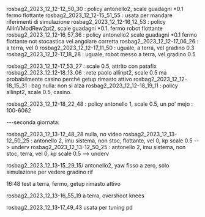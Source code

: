 rosbag2_2023_12_12-12_50_30 : policy antonello2, scale guadagni *0.1 fermo flottante
rosbag2_2023_12_12-15_51_55 : usata per mandare riferimenti di simulazione
rosbag2_2023_12_12-16_12_53 : policy AllInVModRew2pt2, scale guadagni *0.1. fermo robot flottante
rosbag2_2023_12_12-16_57_36 : policy antonello2  scale guadagni *0.1 fermo flottante not stocastica vel angolare corretta
rosbag2_2023_12_12-17_06_26 : a terra, vel 0
rosbag2_2023_12_12-17_11_50 : uguale, a terra, vel gradino 0.3 
rosbag2_2023_12_12-17_18_28 : uguale, robot messo a terra, vel gradino 0.5

rosbag2_2023_12_12-17_53_27 :  scale 0.5, attrito con patafix
rosbag2_2023_12_12-18_13_06 : rete paolo allinpt2, scale 0.5 ma probabilmente casino perché getup rimasto attivo
rosbag2_2023_12_12-18_15_31 : bag nulla: non si alza
rosbag2_2023_12_12-18_19_11 : policy allinpt2, scale 0.5, casino.

rosbag2_2023_12_12-18_22_48 : policy antonello 1, scale 0.5, un po' mejo : 100-6062

---seconda giornata:

rosbag2_2023_12_13-12_48_28 nulla, no video
rosbag2_2023_12_13-12_50_25 : antonello 2, imu sistema, non stoc, flottante, vel 0, kp scale 0.5 --> underv
rosbag2_2023_12_13-12_50_25 : antonello 2, imu sistema, non stoc, terra, vel 0, kp scale 0.5 --> underv

rosbag2_2023_12_13-15_29_15/ antonello2, yaw fisso a zero, solo simulazione per vedere gradino rif


16:48 test a terra, fermo, getup rimasto attivo

rosbag2_2023_12_13-16_55_19 a terra, overshoot knees

rosbag2_2023_12_13-17_49_43 usata per tuning pd

